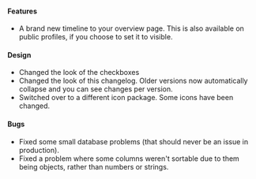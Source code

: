 #### Features
-  A brand new timeline to your overview page. This is also available on public profiles, if you choose to set it to visible.

#### Design
-  Changed the look of the checkboxes
-  Changed the look of this changelog. Older versions now automatically collapse and you can see changes per version.
-  Switched over to a different icon package. Some icons have been changed.


#### Bugs
-  Fixed some small database problems (that should never be an issue in production).
-  Fixed a problem where some columns weren't sortable due to them being objects, rather than numbers or strings.